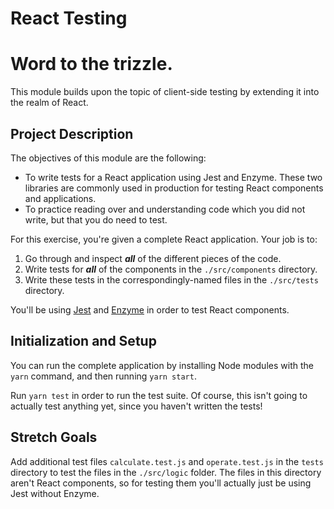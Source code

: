 # React Testing
# Word to the trizzle.
This module builds upon the topic of client-side testing by extending it into the realm of React. 

## Project Description

The objectives of this module are the following: 
- To write tests for a React application using Jest and Enzyme. These two libraries are commonly used in production for testing React components and applications.
- To practice reading over and understanding code which you did not write, but that you do need to test.

For this exercise, you're given a complete React application. Your job is to:
1. Go through and inspect ***all*** of the different pieces of the code.
2. Write tests for ***all*** of the components in the `./src/components` directory.
3. Write these tests in the correspondingly-named files in the `./src/tests` directory.

You'll be using [Jest](https://facebook.github.io/jest/docs/en/expect.html) and [Enzyme](http://airbnb.io/enzyme/) in order to test React components. 

## Initialization and Setup

You can run the complete application by installing Node modules with the `yarn` command, and then running `yarn start`. 

Run `yarn test` in order to run the test suite. Of course, this isn't going to actually test anything yet, since you haven't written the tests!

## Stretch Goals

Add additional test files `calculate.test.js` and `operate.test.js` in the `tests` directory to test the files in the `./src/logic` folder. The files in this directory aren't React components, so for testing them you'll actually just be using Jest without Enzyme.  
